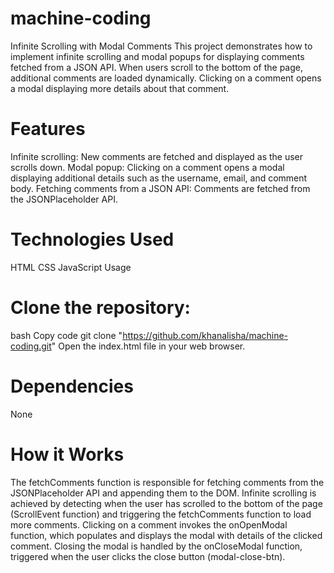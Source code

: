 # machine-coding

Infinite Scrolling with Modal Comments
This project demonstrates how to implement infinite scrolling and modal popups for displaying comments fetched from a JSON API. When users scroll to the bottom of the page, additional comments are loaded dynamically. Clicking on a comment opens a modal displaying more details about that comment.

# Features

Infinite scrolling: New comments are fetched and displayed as the user scrolls down.
Modal popup: Clicking on a comment opens a modal displaying additional details such as the username, email, and comment body.
Fetching comments from a JSON API: Comments are fetched from the JSONPlaceholder API.

# Technologies Used

HTML
CSS
JavaScript
Usage

# Clone the repository:

bash
Copy code
git clone "https://github.com/khanalisha/machine-coding.git"
Open the index.html file in your web browser.

# Dependencies

None

# How it Works

The fetchComments function is responsible for fetching comments from the JSONPlaceholder API and appending them to the DOM.
Infinite scrolling is achieved by detecting when the user has scrolled to the bottom of the page (ScrollEvent function) and triggering the fetchComments function to load more comments.
Clicking on a comment invokes the onOpenModal function, which populates and displays the modal with details of the clicked comment.
Closing the modal is handled by the onCloseModal function, triggered when the user clicks the close button (modal-close-btn).
